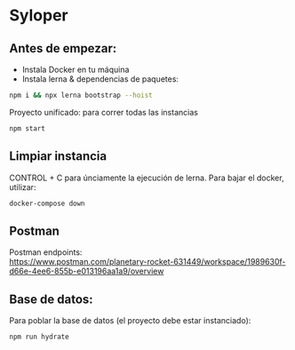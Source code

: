 # Syloper

## Antes de empezar:
- Instala Docker en tu máquina
- Instala lerna & dependencias de paquetes:

```bash
npm i && npx lerna bootstrap --hoist
```

Proyecto unificado: para correr todas las instancias

````bash
npm start
````

## Limpiar instancia

CONTROL + C para únciamente la ejecución de lerna. Para bajar el docker, 
utilizar:

```bash
docker-compose down
```

## Postman

Postman endpoints:\
https://www.postman.com/planetary-rocket-631449/workspace/1989630f-d66e-4ee6-855b-e013196aa1a9/overview

## Base de datos:

Para poblar la base de datos (el proyecto debe estar instanciado):

```bash
npm run hydrate
```
